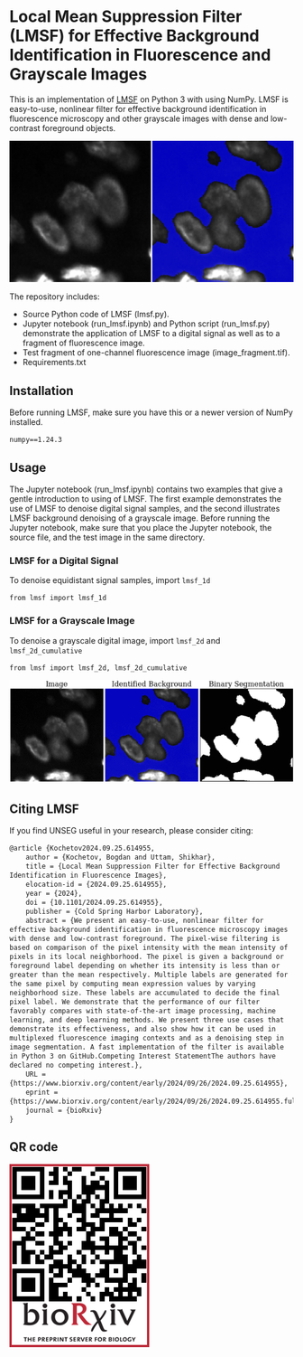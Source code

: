 # Local Mean Suppression Filter (LMSF) for Effective Background Identification in Fluorescence and Grayscale Images

This is an implementation of [LMSF](https://doi.org/10.1101/2024.09.25.614955) on Python 3 with using NumPy. LMSF is easy-to-use, nonlinear filter for effective background identification in fluorescence microscopy and other grayscale images with dense and low-contrast foreground objects.

![Segmentation Example](content/logo.png)

The repository includes:
* Source Python code of LMSF (lmsf.py).
* Jupyter notebook (run_lmsf.ipynb) and Python script (run_lmsf.py) demonstrate the application of LMSF to a digital signal as well as to a fragment of fluorescence image.
* Test fragment of one-channel fluorescence image (image_fragment.tif).
* Requirements.txt

## Installation
Before running LMSF, make sure you have this or a newer version of NumPy installed.
```
numpy==1.24.3
```

## Usage
The Jupyter notebook (run_lmsf.ipynb) contains two examples that give a gentle introduction to using of LMSF. The first example demonstrates the use of LMSF to denoise digital signal samples, and the second illustrates LMSF background denoising of a grayscale image.
Before running the Jupyter notebook, make sure that you place the Jupyter notebook, the source file, and the test image in the same directory.

### LMSF for a Digital Signal
To denoise equidistant signal samples, import `lmsf_1d`
```
from lmsf import lmsf_1d
```

### LMSF for a Grayscale Image
To denoise a grayscale digital image, import `lmsf_2d` and `lmsf_2d_cumulative`
```
from lmsf import lmsf_2d, lmsf_2d_cumulative
```
![Example](content/logo.gif)

## Citing LMSF
If you find UNSEG useful in your research, please consider citing:

```
@article {Kochetov2024.09.25.614955,
	author = {Kochetov, Bogdan and Uttam, Shikhar},
	title = {Local Mean Suppression Filter for Effective Background Identification in Fluorescence Images},
	elocation-id = {2024.09.25.614955},
	year = {2024},
	doi = {10.1101/2024.09.25.614955},
	publisher = {Cold Spring Harbor Laboratory},
	abstract = {We present an easy-to-use, nonlinear filter for effective background identification in fluorescence microscopy images with dense and low-contrast foreground. The pixel-wise filtering is based on comparison of the pixel intensity with the mean intensity of pixels in its local neighborhood. The pixel is given a background or foreground label depending on whether its intensity is less than or greater than the mean respectively. Multiple labels are generated for the same pixel by computing mean expression values by varying neighborhood size. These labels are accumulated to decide the final pixel label. We demonstrate that the performance of our filter favorably compares with state-of-the-art image processing, machine learning, and deep learning methods. We present three use cases that demonstrate its effectiveness, and also show how it can be used in multiplexed fluorescence imaging contexts and as a denoising step in image segmentation. A fast implementation of the filter is available in Python 3 on GitHub.Competing Interest StatementThe authors have declared no competing interest.},
	URL = {https://www.biorxiv.org/content/early/2024/09/26/2024.09.25.614955},
	eprint = {https://www.biorxiv.org/content/early/2024/09/26/2024.09.25.614955.full.pdf},
	journal = {bioRxiv}
}
```
## QR code
![BioRxiv](content/qr_bioRxiv_img_lmsf.png)
